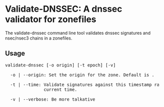# Validate-DNSSEC: A dnssec validator for zonefiles

The validate-dnssec command line tool validates dnssec signatures
and nsec/nsec3 chains in a zonefiles.

## Usage

<pre>
validate-dnssec [-o origin] [-t epoch] [-v] <signed zonefile>

  -o | --origin: Set the origin for the zone. Default is .

  -t | --time: Validate signatures against this timestamp rather than the
               current time.

  -v | --verbose: Be more talkative
</pre>
